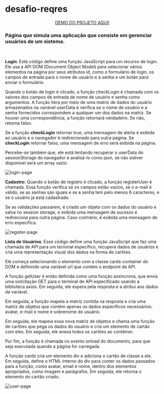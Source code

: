 # desafio-reqres

<p align="center">
<a href="https://croesym.github.io/projeto-reqres/">DEMO DO PROJETO AQUI!</a>
<p/>
<h3> Página que simula uma aplicação que consiste em gerenciar usuários de um sistema. </h3> <br>

**Login**: Este código define uma função JavaScript para um recurso de login. Ele usa a API DOM (Document Object Model) para selecionar vários elementos na página por seus atributos id, como o formulário de login, os campos de entrada para o nome de usuário e a senha e um botão para enviar o formulário.

Quando o botão de login é clicado, a função checkLogin é chamada com os valores dos campos de entrada de nome de usuário e senha como argumentos. A função itera por meio de uma matriz de dados do usuário armazenados na variável userData e verifica se o nome de usuário e a senha fornecidos correspondem a qualquer um dos dados na matriz. Se houver uma correspondência, a função retornará verdadeiro. Se não, retorna falso.

Se a função **checkLogin** retornar true, uma mensagem de alerta é exibida ao usuário e o navegador é redirecionado para outra página. Se **checkLogin** retornar falso, uma mensagem de erro será exibida na página.

Percebe-se também que, ele está tentando recuperar o userData do sessionStorage do navegador e analisá-lo como json, se não estiver disponível será um array vazio.

![login-page](https://user-images.githubusercontent.com/87200550/214335391-eb282c3e-8178-4b52-b81e-c5378ca3be9e.png)
<br>

**Cadastro:** Quando o botão de registro é clicado, a função registerUser é chamada. Essa função verifica se os campos estão vazios, se o e-mail é válido, se as senhas são iguais e se a senha tem pelo menos 6 caracteres, e se o usuário já está cadastrado.

Se as validações passarem, é criado um objeto com os dados do usuário e salva no session storage, é exibida uma mensagem de sucesso e redireciona para outra página. Caso contrário, é exibida uma mensagem de erro específica.

![register-page](https://user-images.githubusercontent.com/87200550/214335553-20343140-ef8f-453f-b0f1-a0314085669a.png)
<br>

**Lista de Usuários**: Esse código define uma função JavaScript que faz uma chamada de API para um terminal específico, recupera dados de usuários e cria uma representação visual dos dados na forma de cartões.

Ele começa selecionando o elemento com a classe cards-container do DOM e definindo uma variável url que contém o endpoint da API.

A função getUser é então definida como uma função assíncrona, que envia uma solicitação GET para o terminal de API especificado usando a biblioteca axios. Em seguida, ele espera pela resposta e a atribui aos dados da variável.

Em seguida, a função mapeia a matriz contida na resposta e cria uma matriz de objetos que contém apenas os dados específicos necessários: avatar, e-mail e nome e sobrenome do usuário.

Em seguida, ele mapeia essa nova matriz de objetos e chama uma função de cartões que pega os dados do usuário e cria um elemento de cartão com eles. Em seguida, ele anexa todos os cartões ao contêiner.

Por fim, a função é chamada no evento onload do documento, para que seja executada quando a página for carregada.

A função cards cria um elemento div e adiciona o cartão de classe a ele. Em seguida, define o HTML interno do div para conter os dados passados ​​para a função, como avatar, email e nome, dentro dos elementos apropriados, como imagem e parágrafos. Em seguida, ele retorna o elemento do cartão criado.

![user-page](https://user-images.githubusercontent.com/87200550/214335905-852f2376-7bff-4dd7-89e3-94c48007aeba.png)
<br>

